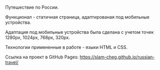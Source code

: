 Путешествие по России.

Функционал - статичная страница, адаптированая под мобильные устройства.

Адаптация под мобильные устройства была сделана с учетом точек 1280px, 1024px, 768px, 320px.

Технологии примененные в работе - языки HTML и CSS.

Ссылка на проект в GitHub Pages:
https://slam-cheg.github.io/russian-travel/
